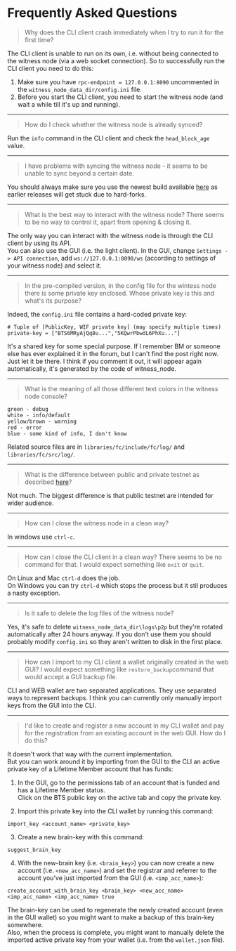 # Frequently Asked Questions

> Why does the CLI client crash immediately when I try to run it for the first time?

The CLI client is unable to run on its own, i.e. without being connected to the witness node (via a web socket connection). So to successfully run the CLI client you need to do this:
1. Make sure you have `rpc-endpoint = 127.0.0.1:8090` uncommented in the `witness_node_data_dir/config.ini` file.
2. Before you start the CLI client, you need to start the witness node (and wait a while till it's up and running).

---
> How do I check whether the witness node is already synced?

Run the `info` command in the CLI client and check the `head_block_age` value.

---
> I have problems with syncing the witness node - it seems to be unable to sync beyond a certain date.

You should always make sure you use the newest build available [here](https://github.com/bitshares/bitshares-2/releases/latest) as earlier releases will get stuck due to hard-forks.

---
> What is the best way to interact with the witness node? There seems to be no way to control it, apart from opening & closing it.

The only way you can interact with the witness node is through the CLI client by using its API.  
You can also use the GUI (i.e. the light client). In the GUI, change `Settings -> API connection`, add `ws://127.0.0.1:8090/ws` (according to settings of your witness node) and select it.

---
> In the pre-compiled version, in the config file for the wintess node there is some private key enclosed. Whose private key is this and what's its purpose?

Indeed, the `config.ini` file contains a hard-coded private key:  
```
# Tuple of [PublicKey, WIF private key] (may specify multiple times)
private-key = ["BTS6MRyAjQq8u...","5KQwrPbwdL6PhXu..."]
```
It's a shared key for some special purpose. If I remember BM or someone else has ever explained it in the forum, but I can't find the post right now. Just let it be there. I think if you comment it out, it will appear again automatically, it's generated by the code of witness_node.

---
> What is the meaning of all those different text colors in the witness node console?

```
green - debug  
white - info/default  
yellow/brown - warning  
red - error  
blue - some kind of info, I don't know
```
Related source files are in `libraries/fc/include/fc/log/` and `libraries/fc/src/log/`.

---
> What is the difference between public and private testnet as described [here](http://docs.bitshares.eu/testnet/index.html)?

Not much. The biggest difference is that public testnet are intended for wider audience.

---
> How can I close the witness node in a clean way?

In windows use `ctrl-c`.

---
> How can I close the CLI client in a clean way? There seems to be no command for that. I would expect something like `exit` or `quit`.

On Linux and Mac `ctrl-d` does the job.  
On Windows you can try `ctrl-d` which stops the process but it stil produces a nasty exception.

---
> Is it safe to delete the log files of the witness node?

Yes, it's safe to delete `witness_node_data_dir\logs\p2p` but they're rotated automatically after 24 hours anyway. If you don't use them you should probably modify `config.ini` so they aren't written to disk in the first place.

---
> How can I import to my CLI client a wallet originally created in the web GUI? I would expect something like `restore_backup`command that would accept a GUI backup file.

CLI and WEB wallet are two separated applications. They use separated ways to represent backups. I think you can currently only manually import keys from the GUI into the CLI.

---
> I'd like to create and register a new account in my CLI wallet and pay for the registration from an existing account in the web GUI. How do I do this?

It doesn't work that way with the current implementation.  
But you can work around it by importing from the GUI to the CLI an active private key of a Lifetime Member account that has funds:

1. In the GUI, go to the permissions tab of an account that is funded and has a Lifetime Member status.  
Click on the BTS public key on the active tab and copy the private key.

2. Import this private key into the CLI wallet by running this command:
```
import_key <account_name> <private_key>
```

3. Create a new brain-key with this command:
```
suggest_brain_key
```

4. With the new-brain key (i.e. `<brain_key>`) you can now create a new account (i.e. `<new_acc_name>`) and set the registrar and referrer to the account you've just imported from the GUI (i.e. `<imp_acc_name>`):
```
create_account_with_brain_key <brain_key> <new_acc_name> <imp_acc_name> <imp_acc_name> true
```

The brain-key can be used to regenerate the newly created account (even in the GUI wallet) so you might want to make a backup of this brain-key somewhere.  
Also, when the process is complete, you might want to manually delete the imported active private key from your wallet (i.e. from the `wallet.json` file).